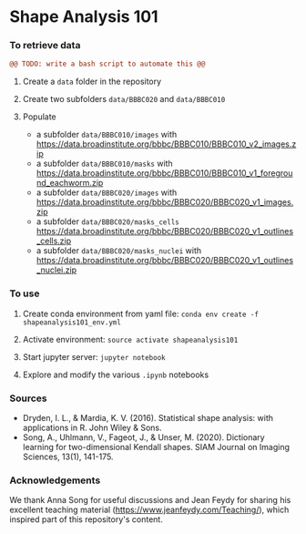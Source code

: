 # Shape Analysis 101

### To retrieve data
```diff
@@ TODO: write a bash script to automate this @@
```

1. Create a `data` folder in the repository

2. Create two subfolders `data/BBBC020` and `data/BBBC010`

3. Populate 
    * a subfolder `data/BBBC010/images` with https://data.broadinstitute.org/bbbc/BBBC010/BBBC010_v2_images.zip 
    * a subfolder `data/BBBC010/masks` with https://data.broadinstitute.org/bbbc/BBBC010/BBBC010_v1_foreground_eachworm.zip
    * a subfolder `data/BBBC020/images` with https://data.broadinstitute.org/bbbc/BBBC020/BBBC020_v1_images.zip
    * a subfolder `data/BBBC020/masks_cells` https://data.broadinstitute.org/bbbc/BBBC020/BBBC020_v1_outlines_cells.zip
    * a subfolder `data/BBBC020/masks_nuclei` with https://data.broadinstitute.org/bbbc/BBBC020/BBBC020_v1_outlines_nuclei.zip

### To use
1. Create conda environment from yaml file:
    `conda env create -f shapeanalysis101_env.yml`

2. Activate environment:
    `source activate shapeanalysis101`
    
3. Start jupyter server:
    `jupyter notebook`
    
4. Explore and modify the various `.ipynb` notebooks

### Sources
* Dryden, I. L., & Mardia, K. V. (2016). Statistical shape analysis: with applications in R. John Wiley & Sons.
* Song, A., Uhlmann, V., Fageot, J., & Unser, M. (2020). Dictionary learning for two-dimensional Kendall shapes. SIAM Journal on Imaging Sciences, 13(1), 141-175.

### Acknowledgements
We thank Anna Song for useful discussions and Jean Feydy for sharing his excellent teaching material (https://www.jeanfeydy.com/Teaching/), which inspired part of this repository's content.
